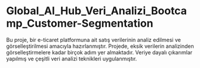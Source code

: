 # Global_AI_Hub_Veri_Analizi_Bootcamp_Customer-Segmentation
Bu proje, bir e-ticaret platformuna ait satış verilerinin analiz edilmesi ve görselleştirilmesi amacıyla hazırlanmıştır. Projede, eksik verilerin analizinden görselleştirmelere kadar birçok adım yer almaktadır. Veriye dayalı çıkarımlar yapılmış ve çeşitli veri analizi teknikleri uygulanmıştır.
